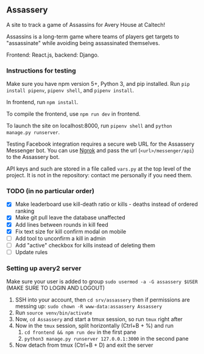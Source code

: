 ## Assassery

A site to track a game of Assassins for Avery House at Caltech!

Assassins is a long-term game where teams of players get targets to "assassinate" while avoiding being assassinated themselves.

Frontend: React.js, backend: Django.

### Instructions for testing

Make sure you have npm version 5+, Python 3, and pip installed.
Run
``pip install pipenv``, ``pipenv shell``, and ``pipenv install``.

In frontend, run `npm install`.

To compile the frontend, use `npm run dev` in frontend.

To launch the site on localhost:8000, run `pipenv shell` and `python manage.py runserver`.

Testing Facebook integration requires a secure web URL for the Assassery Messenger bot. You can use [Ngrok](https://ngrok.com/) and pass the url (`<url>/messenger/api`)
to the Assassery bot.

API keys and such are stored in a file called `vars.py` at the top level of the project. It is not in the repository: contact me personally if you need them.

### TODO (in no particular order)

- [x] Make leaderboard use kill-death ratio or kills - deaths instead of ordered ranking
- [x] Make git pull leave the database unaffected
- [x] Add lines between rounds in kill feed
- [x] Fix text size for kill confirm modal on mobile
- [ ] Add tool to unconfirm a kill in admin
- [ ] Add "active" checkbox for kills instead of deleting them
- [ ] Update rules

### Setting up avery2 server

Make sure your user is added to group `sudo usermod -a -G assassery $USER` (MAKE SURE TO LOGIN AND LOGOUT)

1. SSH into your account, then `cd srv/assassery` then if permissions are messing up: `sudo chown -R www-data:assassery Assassery`
2. Run `source venv/bin/activate`
3. Now, `cd Assassery` and start a tmux session, so run `tmux` right after
4. Now in the `tmux` session, split horizontally (Ctrl+B + %) and run
   1. `cd frontend && npm run dev` in the first pane
   1. `python3 manage.py runserver 127.0.0.1:3000` in the second pane
5. Now detach from tmux (Ctrl+B + D) and exit the server
